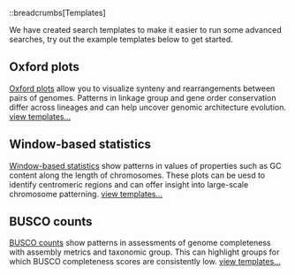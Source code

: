 ::breadcrumbs[Templates]

We have created search templates to make it easier to run some advanced searches, try out the example templates below to get started.

## Oxford plots

[Oxford plots](/templates/oxford) allow you to visualize synteny and rearrangements between pairs of genomes. Patterns in linkage group and gene order conservation differ across lineages and can help uncover genomic architecture evolution. [view templates...](/templates/oxford)

## Window-based statistics

[Window-based statistics](/templates/windows) show patterns in values of properties such as GC content along the length of chromosomes. These plots can be uesd to identify centromeric regions and can offer insight into large-scale chromosome patterning. [view templates...](/templates/windows)

## BUSCO counts

[BUSCO counts](/templates/counts) show patterns in assessments of genome completeness with assembly metrics and taxonomic group. This can highlight groups for which BUSCO completeness scores are consistently low. [view templates...](/templates/counts)
